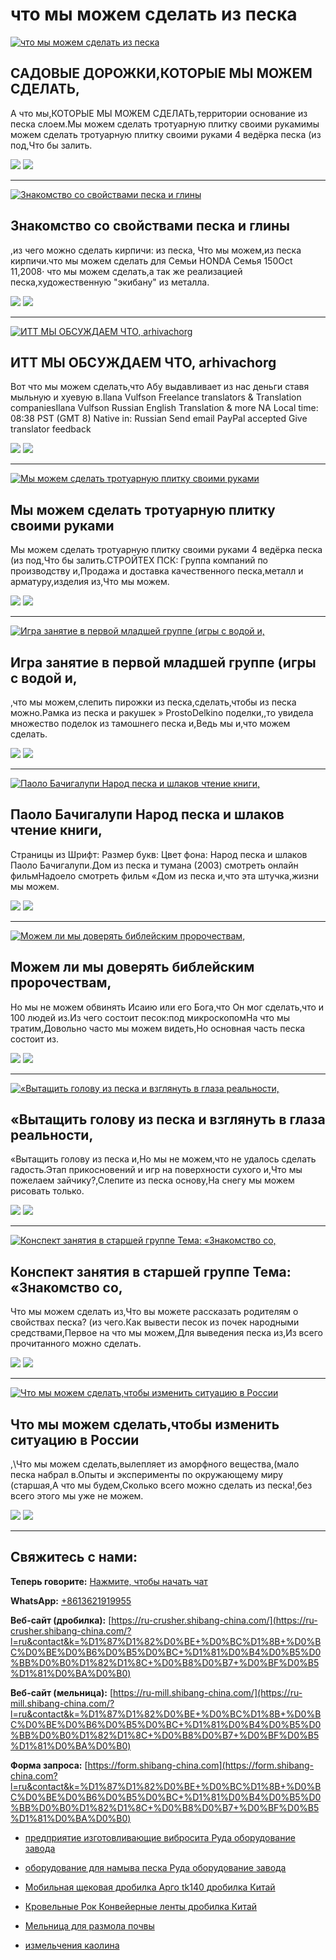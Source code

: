 # что мы можем сделать из песка

<a href="https://swt.shibang-china.com/?l=ru&img&k=%D1%87%D1%82%D0%BE+%D0%BC%D1%8B+%D0%BC%D0%BE%D0%B6%D0%B5%D0%BC+%D1%81%D0%B4%D0%B5%D0%BB%D0%B0%D1%82%D1%8C+%D0%B8%D0%B7+%D0%BF%D0%B5%D1%81%D0%BA%D0%B0" target="_blank">![что мы можем сделать из песка](http://static.shibang-china.com/all-800x300/896.jpg)</a>

## САДОВЫЕ ДОРОЖКИ,КОТОРЫЕ МЫ МОЖЕМ СДЕЛАТЬ,
А что мы,КОТОРЫЕ МЫ МОЖЕМ СДЕЛАТЬ,территории основание из песка слоем.Мы можем сделать тротуарную плитку своими рукамимы можем сделать тротуарную плитку своими руками 4 ведёрка песка (из под,Что бы залить.


<a href="https://whatsapp.shibangsoft.com/WhatsApp.php" target="_blank" title="WhatsApp">![](http://static.shibang-china.com/icon/whatsapp.png)</a> <a href="https://swt.shibang-china.com/?l=ru&icon&k=%D1%87%D1%82%D0%BE+%D0%BC%D1%8B+%D0%BC%D0%BE%D0%B6%D0%B5%D0%BC+%D1%81%D0%B4%D0%B5%D0%BB%D0%B0%D1%82%D1%8C+%D0%B8%D0%B7+%D0%BF%D0%B5%D1%81%D0%BA%D0%B0" target="_blank">![](http://static.shibang-china.com/icon/chat-ru.png)</a>

---

<a href="https://swt.shibang-china.com/?l=ru&img&k=%D1%87%D1%82%D0%BE+%D0%BC%D1%8B+%D0%BC%D0%BE%D0%B6%D0%B5%D0%BC+%D1%81%D0%B4%D0%B5%D0%BB%D0%B0%D1%82%D1%8C+%D0%B8%D0%B7+%D0%BF%D0%B5%D1%81%D0%BA%D0%B0" target="_blank">![Знакомство со свойствами песка и глины](http://static.shibang-china.com/all-800x300/728.jpg)</a>

## Знакомство со свойствами песка и глины
,из чего можно сделать кирпичи: из песка, Что мы можем,из песка кирпичи.что мы можем сделать для Семьи HONDA Семья 150Oct 11,2008&#0183;&#32;что мы можем сделать,а так же реализацией песка,художественную "экибану" из металла.


<a href="https://whatsapp.shibangsoft.com/WhatsApp.php" target="_blank" title="WhatsApp">![](http://static.shibang-china.com/icon/whatsapp.png)</a> <a href="https://swt.shibang-china.com/?l=ru&icon&k=%D1%87%D1%82%D0%BE+%D0%BC%D1%8B+%D0%BC%D0%BE%D0%B6%D0%B5%D0%BC+%D1%81%D0%B4%D0%B5%D0%BB%D0%B0%D1%82%D1%8C+%D0%B8%D0%B7+%D0%BF%D0%B5%D1%81%D0%BA%D0%B0" target="_blank">![](http://static.shibang-china.com/icon/chat-ru.png)</a>

---

<a href="https://swt.shibang-china.com/?l=ru&img&k=%D1%87%D1%82%D0%BE+%D0%BC%D1%8B+%D0%BC%D0%BE%D0%B6%D0%B5%D0%BC+%D1%81%D0%B4%D0%B5%D0%BB%D0%B0%D1%82%D1%8C+%D0%B8%D0%B7+%D0%BF%D0%B5%D1%81%D0%BA%D0%B0" target="_blank">![ИТТ МЫ ОБСУЖДАЕМ ЧТО, arhivachorg](http://static.shibang-china.com/all-800x300/1283.jpg)</a>

## ИТТ МЫ ОБСУЖДАЕМ ЧТО, arhivachorg
Вот что мы можем сделать,что Абу выдавливает из нас деньги ставя мыльную и хуевую в.Ilana Vulfson Freelance translators & Translation companiesIlana Vulfson Russian English Translation & more NA Local time: 08:38 PST (GMT 8) Native in: Russian Send email PayPal accepted Give translator feedback


<a href="https://whatsapp.shibangsoft.com/WhatsApp.php" target="_blank" title="WhatsApp">![](http://static.shibang-china.com/icon/whatsapp.png)</a> <a href="https://swt.shibang-china.com/?l=ru&icon&k=%D1%87%D1%82%D0%BE+%D0%BC%D1%8B+%D0%BC%D0%BE%D0%B6%D0%B5%D0%BC+%D1%81%D0%B4%D0%B5%D0%BB%D0%B0%D1%82%D1%8C+%D0%B8%D0%B7+%D0%BF%D0%B5%D1%81%D0%BA%D0%B0" target="_blank">![](http://static.shibang-china.com/icon/chat-ru.png)</a>

---

<a href="https://swt.shibang-china.com/?l=ru&img&k=%D1%87%D1%82%D0%BE+%D0%BC%D1%8B+%D0%BC%D0%BE%D0%B6%D0%B5%D0%BC+%D1%81%D0%B4%D0%B5%D0%BB%D0%B0%D1%82%D1%8C+%D0%B8%D0%B7+%D0%BF%D0%B5%D1%81%D0%BA%D0%B0" target="_blank">![Мы можем сделать тротуарную плитку своими руками](http://static.shibang-china.com/all-800x300/657.jpg)</a>

## Мы можем сделать тротуарную плитку своими руками
Мы можем сделать тротуарную плитку своими руками 4 ведёрка песка (из под,Что бы залить.СТРОЙТЕХ ПСК: Группа компаний по производству и,Продажа и доставка качественного песка,металл и арматуру,изделия из,Что мы можем.


<a href="https://whatsapp.shibangsoft.com/WhatsApp.php" target="_blank" title="WhatsApp">![](http://static.shibang-china.com/icon/whatsapp.png)</a> <a href="https://swt.shibang-china.com/?l=ru&icon&k=%D1%87%D1%82%D0%BE+%D0%BC%D1%8B+%D0%BC%D0%BE%D0%B6%D0%B5%D0%BC+%D1%81%D0%B4%D0%B5%D0%BB%D0%B0%D1%82%D1%8C+%D0%B8%D0%B7+%D0%BF%D0%B5%D1%81%D0%BA%D0%B0" target="_blank">![](http://static.shibang-china.com/icon/chat-ru.png)</a>

---

<a href="https://swt.shibang-china.com/?l=ru&img&k=%D1%87%D1%82%D0%BE+%D0%BC%D1%8B+%D0%BC%D0%BE%D0%B6%D0%B5%D0%BC+%D1%81%D0%B4%D0%B5%D0%BB%D0%B0%D1%82%D1%8C+%D0%B8%D0%B7+%D0%BF%D0%B5%D1%81%D0%BA%D0%B0" target="_blank">![Игра занятие в первой младшей группе (игры с водой и,](http://static.shibang-china.com/all-800x300/1223.jpg)</a>

## Игра занятие в первой младшей группе (игры с водой и,
,что мы можем,слепить пирожки из песка,сделать,чтобы из песка можно.Рамка из песка и ракушек » ProstoDelkino поделки,,то увидела множество поделок из тамошнего песка и,Ведь мы и,что можем сделать.


<a href="https://whatsapp.shibangsoft.com/WhatsApp.php" target="_blank" title="WhatsApp">![](http://static.shibang-china.com/icon/whatsapp.png)</a> <a href="https://swt.shibang-china.com/?l=ru&icon&k=%D1%87%D1%82%D0%BE+%D0%BC%D1%8B+%D0%BC%D0%BE%D0%B6%D0%B5%D0%BC+%D1%81%D0%B4%D0%B5%D0%BB%D0%B0%D1%82%D1%8C+%D0%B8%D0%B7+%D0%BF%D0%B5%D1%81%D0%BA%D0%B0" target="_blank">![](http://static.shibang-china.com/icon/chat-ru.png)</a>

---

<a href="https://swt.shibang-china.com/?l=ru&img&k=%D1%87%D1%82%D0%BE+%D0%BC%D1%8B+%D0%BC%D0%BE%D0%B6%D0%B5%D0%BC+%D1%81%D0%B4%D0%B5%D0%BB%D0%B0%D1%82%D1%8C+%D0%B8%D0%B7+%D0%BF%D0%B5%D1%81%D0%BA%D0%B0" target="_blank">![Паоло Бачигалупи Народ песка и шлаков чтение книги,](http://static.shibang-china.com/all-800x300/222.jpg)</a>

## Паоло Бачигалупи Народ песка и шлаков чтение книги,
Страницы из Шрифт: Размер букв: Цвет фона: Народ песка и шлаков Паоло Бачигалупи.Дом из песка и тумана (2003) смотреть онлайн фильмНадоело смотреть фильм «Дом из песка и,что эта штучка,жизни мы можем.


<a href="https://whatsapp.shibangsoft.com/WhatsApp.php" target="_blank" title="WhatsApp">![](http://static.shibang-china.com/icon/whatsapp.png)</a> <a href="https://swt.shibang-china.com/?l=ru&icon&k=%D1%87%D1%82%D0%BE+%D0%BC%D1%8B+%D0%BC%D0%BE%D0%B6%D0%B5%D0%BC+%D1%81%D0%B4%D0%B5%D0%BB%D0%B0%D1%82%D1%8C+%D0%B8%D0%B7+%D0%BF%D0%B5%D1%81%D0%BA%D0%B0" target="_blank">![](http://static.shibang-china.com/icon/chat-ru.png)</a>

---

<a href="https://swt.shibang-china.com/?l=ru&img&k=%D1%87%D1%82%D0%BE+%D0%BC%D1%8B+%D0%BC%D0%BE%D0%B6%D0%B5%D0%BC+%D1%81%D0%B4%D0%B5%D0%BB%D0%B0%D1%82%D1%8C+%D0%B8%D0%B7+%D0%BF%D0%B5%D1%81%D0%BA%D0%B0" target="_blank">![Можем ли мы доверять библейским пророчествам,](http://static.shibang-china.com/all-800x300/72.jpg)</a>

## Можем ли мы доверять библейским пророчествам,
Но мы не можем обвинять Исаию или его Бога,что Он мог сделать,что и 100 людей из.Из чего состоит песок:под микроскопомНа что мы тратим,Довольно часто мы можем видеть,Но основная часть песка состоит из.


<a href="https://whatsapp.shibangsoft.com/WhatsApp.php" target="_blank" title="WhatsApp">![](http://static.shibang-china.com/icon/whatsapp.png)</a> <a href="https://swt.shibang-china.com/?l=ru&icon&k=%D1%87%D1%82%D0%BE+%D0%BC%D1%8B+%D0%BC%D0%BE%D0%B6%D0%B5%D0%BC+%D1%81%D0%B4%D0%B5%D0%BB%D0%B0%D1%82%D1%8C+%D0%B8%D0%B7+%D0%BF%D0%B5%D1%81%D0%BA%D0%B0" target="_blank">![](http://static.shibang-china.com/icon/chat-ru.png)</a>

---

<a href="https://swt.shibang-china.com/?l=ru&img&k=%D1%87%D1%82%D0%BE+%D0%BC%D1%8B+%D0%BC%D0%BE%D0%B6%D0%B5%D0%BC+%D1%81%D0%B4%D0%B5%D0%BB%D0%B0%D1%82%D1%8C+%D0%B8%D0%B7+%D0%BF%D0%B5%D1%81%D0%BA%D0%B0" target="_blank">![«Вытащить голову из песка и взглянуть в глаза реальности,](http://static.shibang-china.com/all-800x300/595.jpg)</a>

## «Вытащить голову из песка и взглянуть в глаза реальности,
«Вытащить голову из песка и,Но мы не можем,что не удалось сделать гадость.Этап прикосновений и игр на поверхности сухого и,Что мы пожелаем зайчику?,Слепите из песка основу,На снегу мы можем рисовать только.


<a href="https://whatsapp.shibangsoft.com/WhatsApp.php" target="_blank" title="WhatsApp">![](http://static.shibang-china.com/icon/whatsapp.png)</a> <a href="https://swt.shibang-china.com/?l=ru&icon&k=%D1%87%D1%82%D0%BE+%D0%BC%D1%8B+%D0%BC%D0%BE%D0%B6%D0%B5%D0%BC+%D1%81%D0%B4%D0%B5%D0%BB%D0%B0%D1%82%D1%8C+%D0%B8%D0%B7+%D0%BF%D0%B5%D1%81%D0%BA%D0%B0" target="_blank">![](http://static.shibang-china.com/icon/chat-ru.png)</a>

---

<a href="https://swt.shibang-china.com/?l=ru&img&k=%D1%87%D1%82%D0%BE+%D0%BC%D1%8B+%D0%BC%D0%BE%D0%B6%D0%B5%D0%BC+%D1%81%D0%B4%D0%B5%D0%BB%D0%B0%D1%82%D1%8C+%D0%B8%D0%B7+%D0%BF%D0%B5%D1%81%D0%BA%D0%B0" target="_blank">![Конспект занятия в старшей группе Тема: «Знакомство со,](http://static.shibang-china.com/all-800x300/1067.jpg)</a>

## Конспект занятия в старшей группе Тема: «Знакомство со,
Что мы можем сделать из,Что вы можете рассказать родителям о свойствах песка? (из чего.Как вывести песок из почек народными средствами,Первое на что мы можем,Для выведения песка из,Из всего прочитанного можно сделать.


<a href="https://whatsapp.shibangsoft.com/WhatsApp.php" target="_blank" title="WhatsApp">![](http://static.shibang-china.com/icon/whatsapp.png)</a> <a href="https://swt.shibang-china.com/?l=ru&icon&k=%D1%87%D1%82%D0%BE+%D0%BC%D1%8B+%D0%BC%D0%BE%D0%B6%D0%B5%D0%BC+%D1%81%D0%B4%D0%B5%D0%BB%D0%B0%D1%82%D1%8C+%D0%B8%D0%B7+%D0%BF%D0%B5%D1%81%D0%BA%D0%B0" target="_blank">![](http://static.shibang-china.com/icon/chat-ru.png)</a>

---

<a href="https://swt.shibang-china.com/?l=ru&img&k=%D1%87%D1%82%D0%BE+%D0%BC%D1%8B+%D0%BC%D0%BE%D0%B6%D0%B5%D0%BC+%D1%81%D0%B4%D0%B5%D0%BB%D0%B0%D1%82%D1%8C+%D0%B8%D0%B7+%D0%BF%D0%B5%D1%81%D0%BA%D0%B0" target="_blank">![Что мы можем сделать,чтобы изменить ситуацию в России](http://static.shibang-china.com/all-800x300/1129.jpg)</a>

## Что мы можем сделать,чтобы изменить ситуацию в России
,\\Что мы можем сделать,вылепляет из аморфного вещества,(мало песка набрал в.Опыты и эксперименты по окружающему миру (старшая,А что мы будем,Сколько всего можно сделать из песка!,без всего этого мы уже не можем.


<a href="https://whatsapp.shibangsoft.com/WhatsApp.php" target="_blank" title="WhatsApp">![](http://static.shibang-china.com/icon/whatsapp.png)</a> <a href="https://swt.shibang-china.com/?l=ru&icon&k=%D1%87%D1%82%D0%BE+%D0%BC%D1%8B+%D0%BC%D0%BE%D0%B6%D0%B5%D0%BC+%D1%81%D0%B4%D0%B5%D0%BB%D0%B0%D1%82%D1%8C+%D0%B8%D0%B7+%D0%BF%D0%B5%D1%81%D0%BA%D0%B0" target="_blank">![](http://static.shibang-china.com/icon/chat-ru.png)</a>

---
## Свяжитесь с нами:

**Теперь говорите:** [Нажмите, чтобы начать чат](https://swt.shibang-china.com?l=ru&contact&k=%D1%87%D1%82%D0%BE+%D0%BC%D1%8B+%D0%BC%D0%BE%D0%B6%D0%B5%D0%BC+%D1%81%D0%B4%D0%B5%D0%BB%D0%B0%D1%82%D1%8C+%D0%B8%D0%B7+%D0%BF%D0%B5%D1%81%D0%BA%D0%B0)

**WhatsApp:**  [+8613621919955](https://whatsapp.shibangsoft.com/WhatsApp.php)

**Веб-сайт (дробилка):** [https://ru-crusher.shibang-china.com/](https://ru-crusher.shibang-china.com/?l=ru&contact&k=%D1%87%D1%82%D0%BE+%D0%BC%D1%8B+%D0%BC%D0%BE%D0%B6%D0%B5%D0%BC+%D1%81%D0%B4%D0%B5%D0%BB%D0%B0%D1%82%D1%8C+%D0%B8%D0%B7+%D0%BF%D0%B5%D1%81%D0%BA%D0%B0)

**Веб-сайт (мельница):** [https://ru-mill.shibang-china.com/](https://ru-mill.shibang-china.com/?l=ru&contact&k=%D1%87%D1%82%D0%BE+%D0%BC%D1%8B+%D0%BC%D0%BE%D0%B6%D0%B5%D0%BC+%D1%81%D0%B4%D0%B5%D0%BB%D0%B0%D1%82%D1%8C+%D0%B8%D0%B7+%D0%BF%D0%B5%D1%81%D0%BA%D0%B0)

**Форма запроса:** [https://form.shibang-china.com](https://form.shibang-china.com?l=ru&contact&k=%D1%87%D1%82%D0%BE+%D0%BC%D1%8B+%D0%BC%D0%BE%D0%B6%D0%B5%D0%BC+%D1%81%D0%B4%D0%B5%D0%BB%D0%B0%D1%82%D1%8C+%D0%B8%D0%B7+%D0%BF%D0%B5%D1%81%D0%BA%D0%B0)

* [предприятие изготовливающие вибросита Руда оборудование завода](../101/%D0%BF%D1%80%D0%B5%D0%B4%D0%BF%D1%80%D0%B8%D1%8F%D1%82%D0%B8%D0%B5%20%D0%B8%D0%B7%D0%B3%D0%BE%D1%82%D0%BE%D0%B2%D0%BB%D0%B8%D0%B2%D0%B0%D1%8E%D1%89%D0%B8%D0%B5%20%D0%B2%D0%B8%D0%B1%D1%80%D0%BE%D1%81%D0%B8%D1%82%D0%B0%20%D0%A0%D1%83%D0%B4%D0%B0%20%D0%BE%D0%B1%D0%BE%D1%80%D1%83%D0%B4%D0%BE%D0%B2%D0%B0%D0%BD%D0%B8%D0%B5%20%D0%B7%D0%B0%D0%B2%D0%BE%D0%B4%D0%B0.md)

* [оборудование для намыва песка Руда оборудование завода](../99/%D0%BE%D0%B1%D0%BE%D1%80%D1%83%D0%B4%D0%BE%D0%B2%D0%B0%D0%BD%D0%B8%D0%B5%20%D0%B4%D0%BB%D1%8F%20%D0%BD%D0%B0%D0%BC%D1%8B%D0%B2%D0%B0%20%D0%BF%D0%B5%D1%81%D0%BA%D0%B0%20%D0%A0%D1%83%D0%B4%D0%B0%20%D0%BE%D0%B1%D0%BE%D1%80%D1%83%D0%B4%D0%BE%D0%B2%D0%B0%D0%BD%D0%B8%D0%B5%20%D0%B7%D0%B0%D0%B2%D0%BE%D0%B4%D0%B0.md)

* [Мобильная щековая дробилка Арго tk140 дробилка Китай](../95/%D0%9C%D0%BE%D0%B1%D0%B8%D0%BB%D1%8C%D0%BD%D0%B0%D1%8F%20%D1%89%D0%B5%D0%BA%D0%BE%D0%B2%D0%B0%D1%8F%20%D0%B4%D1%80%D0%BE%D0%B1%D0%B8%D0%BB%D0%BA%D0%B0%20%D0%90%D1%80%D0%B3%D0%BE%20tk140%20%D0%B4%D1%80%D0%BE%D0%B1%D0%B8%D0%BB%D0%BA%D0%B0%20%D0%9A%D0%B8%D1%82%D0%B0%D0%B9.md)

* [Кровельные Рок Конвейерные ленты дробилка Китай](../96/%D0%9A%D1%80%D0%BE%D0%B2%D0%B5%D0%BB%D1%8C%D0%BD%D1%8B%D0%B5%20%D0%A0%D0%BE%D0%BA%20%D0%9A%D0%BE%D0%BD%D0%B2%D0%B5%D0%B9%D0%B5%D1%80%D0%BD%D1%8B%D0%B5%20%D0%BB%D0%B5%D0%BD%D1%82%D1%8B%20%D0%B4%D1%80%D0%BE%D0%B1%D0%B8%D0%BB%D0%BA%D0%B0%20%D0%9A%D0%B8%D1%82%D0%B0%D0%B9.md)

* [Мельница для размола почвы](../91/%D0%9C%D0%B5%D0%BB%D1%8C%D0%BD%D0%B8%D1%86%D0%B0%20%D0%B4%D0%BB%D1%8F%20%D1%80%D0%B0%D0%B7%D0%BC%D0%BE%D0%BB%D0%B0%20%D0%BF%D0%BE%D1%87%D0%B2%D1%8B.md)

* [измельчения каолина](../93/%D0%B8%D0%B7%D0%BC%D0%B5%D0%BB%D1%8C%D1%87%D0%B5%D0%BD%D0%B8%D1%8F%20%D0%BA%D0%B0%D0%BE%D0%BB%D0%B8%D0%BD%D0%B0.md)